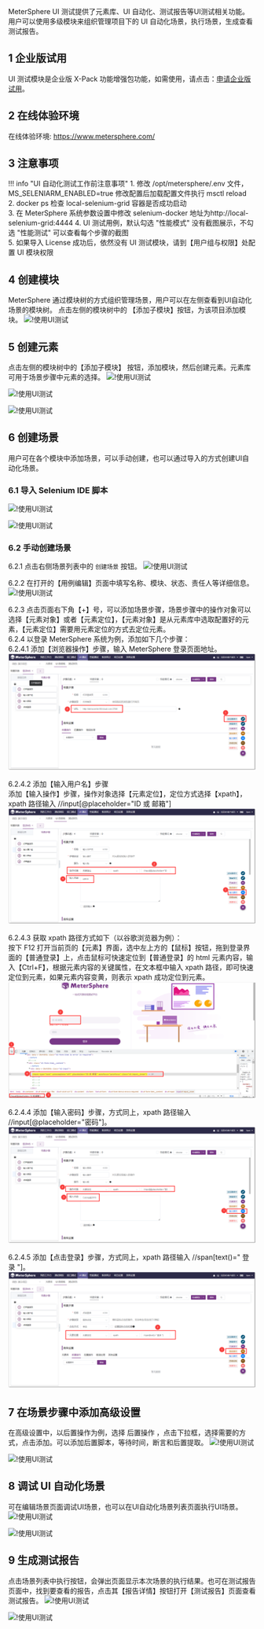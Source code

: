 MeterSphere UI 测试提供了元素库、UI 自动化、测试报告等UI测试相关功能。 用户可以使用多级模块来组织管理项目下的 UI 自动化场景，执行场景，生成查看测试报告。

## 1 企业版试用
UI 测试模块是企业版 X-Pack 功能增强包功能，如需使用，请点击：[申请企业版试用](https://jinshuju.net/f/CzzAOe)。

## 2 在线体验环境
在线体验环境:
https://www.metersphere.com/

## 3 注意事项

!!! info "UI 自动化测试工作前注意事项"
    1. 修改 /opt/metersphere/.env 文件，MS_SELENIARM_ENABLED=true 修改配置后加载配置文件执行 msctl reload<br>
    2. docker ps 检查 local-selenium-grid 容器是否成功启动<br>
    3. 在 MeterSphere 系统参数设置中修改 selenium-docker 地址为http://local-selenium-grid:4444 
    4. UI 测试用例，默认勾选 "性能模式" 没有截图展示，不勾选 "性能测试" 可以查看每个步骤的截图<br>
    5. 如果导入 License 成功后，依然没有 UI 测试模块，请到【用户组与权限】处配置 UI 模块权限

## 4 创建模块
MeterSphere 通过模块树的方式组织管理场景，用户可以在左侧查看到UI自动化场景的模块树。 点击左侧的模块树中的 【添加子模块】按钮，为该项目添加模块。
![!使用UI测试](../img/ui_test/使用UI测试1.png)

## 5 创建元素
点击左侧的模块树中的【添加子模块】 按钮，添加模块，然后创建元素。元素库可用于场景步骤中元素的选择。
![!使用UI测试](../img/ui_test/使用UI测试2.png)

![!使用UI测试](../img/ui_test/使用UI测试3.png)

![!使用UI测试](../img/ui_test/使用UI测试4.png)

## 6 创建场景
用户可在各个模块中添加场景，可以手动创建，也可以通过导入的方式创建UI自动化场景。

### 6.1 导入 Selenium IDE 脚本
![!使用UI测试](../img/ui_test/使用UI测试5.png)

![!使用UI测试](../img/ui_test/使用UI测试6.png)

### 6.2 手动创建场景
6.2.1 点击右侧场景列表中的 `创建场景` 按钮。
![!使用UI测试](../img/ui_test/使用UI测试7.png)

6.2.2 在打开的【用例编辑】页面中填写名称、模块、状态、责任人等详细信息。<br>
![!使用UI测试](../img/ui_test/使用UI测试8.png)

6.2.3 点击页面右下角【+】号，可以添加场景步骤，场景步骤中的操作对象可以选择【元素对象】或者【元素定位】，【元素对象】是从元素库中选取配置好的元素，【元素定位】需要用元素定位的方式去定位元素。<br>
6.2.4 以登录 MeterSphere 系统为例，添加如下几个步骤：<br>
6.2.4.1 添加【浏览器操作】步骤，输入 MeterSphere 登录页面地址。 <br>
![!使用UI测试](../img/ui_test/使用UI测试9.png)

6.2.4.2 添加【输入用户名】步骤 <br>
添加【输入操作】步骤，操作对象选择【元素定位】，定位方式选择【xpath】，xpath 路径输入  //input[@placeholder="ID 或 邮箱"] <br>
![!使用UI测试](../img/ui_test/使用UI测试10.png)

6.2.4.3 获取 xpath 路径方式如下（以谷歌浏览器为例）：<br>
按下 F12 打开当前页的【元素】界面，选中左上方的【鼠标】按钮，拖到登录界面的【普通登录】上，点击鼠标可快速定位到【普通登录】的 html 元素内容，输入【Ctrl+F】，根据元素内容的关键属性，在文本框中输入 xpath 路径，即可快速定位到元素，如果元素内容变黄，则表示 xpath 成功定位到元素。<br>
![!使用UI测试](../img/ui_test/使用UI测试11.png)

6.2.4.4 添加【输入密码】步骤，方式同上，xpath 路径输入 //input[@placeholder="密码"]。<br>
![!使用UI测试](../img/ui_test/使用UI测试_11.png)

6.2.4.5 添加【点击登录】步骤，方式同上，xpath 路径输入 //span[text()=" 登录 "]。<br>
![!使用UI测试](../img/ui_test/使用UI测试_12.png)

## 7 在场景步骤中添加高级设置
在高级设置中，以后置操作为例，选择 后置操作 ，点击下拉框，选择需要的方式，点击添加。可以添加后置脚本，等待时间，断言和后置提取。
![!使用UI测试](../img/ui_test/使用UI测试12.png)

![!使用UI测试](../img/ui_test/使用UI测试13.png)

## 8 调试 UI 自动化场景
可在编辑场景页面调试UI场景，也可以在UI自动化场景列表页面执行UI场景。
![!使用UI测试](../img/ui_test/使用UI测试14.png)

![!使用UI测试](../img/ui_test/使用UI测试15.png)

## 9 生成测试报告
点击场景列表中执行按钮，会弹出页面显示本次场景的执行结果。也可在测试报告页面中，找到要查看的报告，点击其【报告详情】按钮打开【测试报告】页面查看测试报告。
![!使用UI测试](../img/ui_test/使用UI测试16.png)

![!使用UI测试](../img/ui_test/使用UI测试17.png)